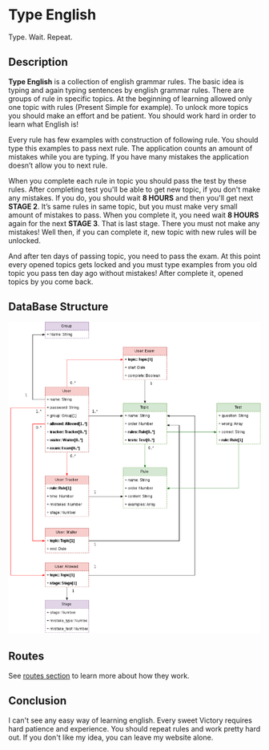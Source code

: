 # Type English

Type. Wait. Repeat.

## Description

**Type English** is a collection of english grammar rules. The basic idea is typing and again typing sentences by english grammar rules. There are groups of rule in specific topics. At the beginning of learning allowed only one topic with rules (Present Simple for example). To unlock more topics you should make an effort and be patient. You should work hard in order to learn what English is!

Every rule has few examples with construction of following rule. You should type this examples to pass next rule. The application counts an amount of mistakes while you are typing. If you have many mistakes the application doesn’t allow you to next rule.

When you complete each rule in topic you should pass the test by these rules. After completing test you'll be able to get new topic, if you don't make any mistakes. If you do, you should wait **8 HOURS** and then you'll get next **STAGE 2**. It’s same rules in same topic, but you must make very small amount of mistakes to pass. When you complete it, you need wait **8 HOURS** again for the next **STAGE 3**. That is last stage. There you must not make any mistakes! Well then, if you can complete it, new topic with new rules will be unlocked.

And after ten days of passing topic, you need to pass the exam. At this point every opened topics gets locked and you must type examples from you old topic you pass ten day ago without mistakes! After complete it, opened topics by you come back.

## DataBase Structure

![Schema](./readme_fig/db.png)

## Routes

See [routes section](./ROUTES.md) to learn more about how they work.

## Conclusion

I can't see any easy way of learning english. Every sweet Victory requires hard patience and experience. You should repeat rules and work pretty hard out. If you don't like my idea, you can leave my website alone.

